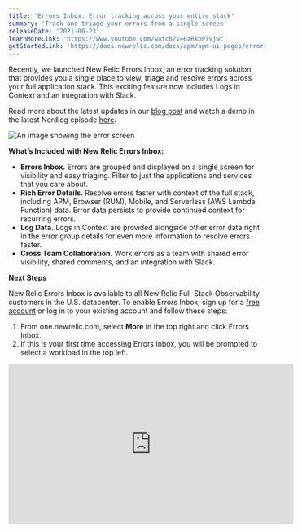 ```yaml
---
title: 'Errors Inbox: Error tracking across your entire stack'
summary: 'Track and triage your errors from a single screen'
releaseDate: '2021-06-23'
learnMoreLink: 'https://www.youtube.com/watch?v=6zRkpPTVjwc'
getStartedLink: 'https://docs.newrelic.com/docs/apm/apm-ui-pages/errors-inbox/errors-inbox/'
---
```


Recently, we launched New Relic Errors Inbox, an error tracking solution that provides you a single place to view, triage and resolve errors across your full application stack. This exciting feature now includes Logs in Context and an integration with Slack.

Read more about the latest updates in our [blog post](https://newrelic.com/blog/how-to-relic/error-tracking-with-errors-inbox) and watch a demo in the latest Nerdlog episode [here](https://youtu.be/3LoIG5I75-Y).

![An image showing the error screen](/images/error.webp 'Errors inbox')

**What’s Included with New Relic Errors Inbox:**

- **Errors Inbox.** Errors are grouped and displayed on a single screen for visibility and easy triaging. Filter to just the applications and services that you care about.
- **Rich Error Details.** Resolve errors faster with context of the full stack, including APM, Browser (RUM), Mobile, and Serverless (AWS Lambda Function) data. Error data persists to provide continued context for recurring errors.
- **Log Data.** Logs in Context are provided alongside other error data right in the error group details for even more information to resolve errors faster.
- **Cross Team Collaboration.** Work errors as a team with shared error visibility, shared comments, and an integration with Slack.

**Next Steps**

New Relic Errors Inbox is available to all New Relic Full-Stack Observability customers in the U.S. datacenter. To enable Errors Inbox, sign up for a [free account](https://newrelic.com/signup) or log in to your existing account and follow these steps:

1. From one.newrelic.com, select **More** in the top right and click Errors Inbox.
2. If this is your first time accessing Errors Inbox, you will be prompted to select a workload in the top left.

<iframe width="560" height="315" src="https://www.youtube.com/embed/6zRkpPTVjwc" frameborder="0" allow="accelerometer; autoplay; clipboard-write; encrypted-media; gyroscope; picture-in-picture" allowfullscreen></iframe>
